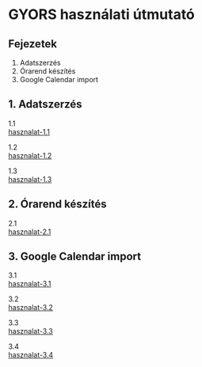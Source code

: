 GYORS használati útmutató
=========================

Fejezetek
---------
1. Adatszerzés
2. Órarend készítés
3. Google Calendar import

1\. Adatszerzés
---------------
1.1  
[hasznalat-1.1][h1.1]

1.2  
[hasznalat-1.2][h1.2]

1.3  
[hasznalat-1.3][h1.3]

2\. Órarend készítés
--------------------
2.1  
[hasznalat-2.1][h2.1]

3\. Google Calendar import
--------------------------
3.1  
[hasznalat-3.1][h3.1]

3.2  
[hasznalat-3.2][h3.2]

3.3  
[hasznalat-3.3][h3.3]

3.4  
[hasznalat-3.4][h3.4]


[h1.1]: Images/hasznalat-1.1.png
[h1.2]: Images/hasznalat-1.2.png
[h1.3]: Images/hasznalat-1.3.png
[h2.1]: Images/hasznalat-2.1.png
[h3.1]: Images/hasznalat-3.1.png
[h3.2]: Images/hasznalat-3.2.png
[h3.3]: Images/hasznalat-3.3.png
[h3.4]: Images/hasznalat-3.4.png
